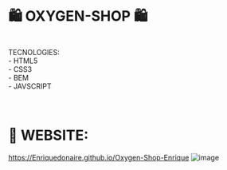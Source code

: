 # 🛍️ OXYGEN-SHOP 🛍️

<br/>
TECNOLOGIES: <br/>
- HTML5 <br/>
- CSS3 <br/>
- BEM <br/>
- JAVSCRIPT <br/>

<br/>
<br/>


# 🛒 WEBSITE: 

https://Enriquedonaire.github.io/Oxygen-Shop-Enrique ![image](https://github.com/Enriquedonaire/Oxygen-Shop-Enrique/assets/84640350/e49943e0-3301-42b0-a4c8-1d07c20aefd6)


